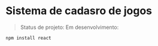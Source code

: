# Sistema de cadasro de jogos

> Status de projeto: Em desenvolvimento:

 ````
 npm install react
 ````
